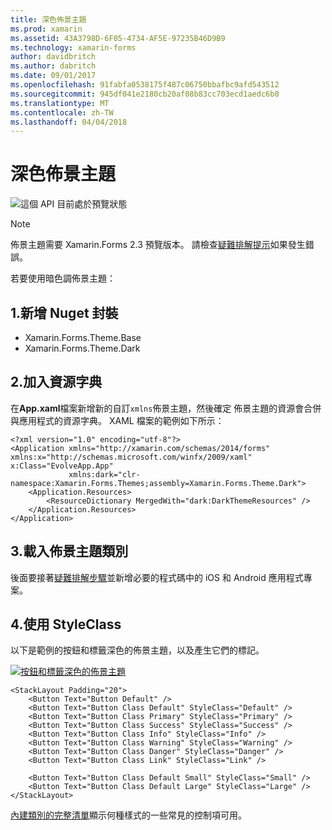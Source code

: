 ```yaml
---
title: 深色佈景主題
ms.prod: xamarin
ms.assetid: 43A3798D-6F05-4734-AF5E-97235B46D9B9
ms.technology: xamarin-forms
author: davidbritch
ms.author: dabritch
ms.date: 09/01/2017
ms.openlocfilehash: 91fabfa0538175f487c06750bbafbc9afd543512
ms.sourcegitcommit: 945df041e2180cb20af08b83cc703ecd1aedc6b0
ms.translationtype: MT
ms.contentlocale: zh-TW
ms.lasthandoff: 04/04/2018
---
```

# <a name="dark-theme"></a>深色佈景主題

![](~/media/shared/preview.png "這個 API 目前處於預覽狀態")

> [!NOTE]
> 佈景主題需要 Xamarin.Forms 2.3 預覽版本。 請檢查[疑難排解提示](~/xamarin-forms/user-interface/themes/index.md)如果發生錯誤。

若要使用暗色調佈景主題：

## <a name="1-add-nuget-packages"></a>1.新增 Nuget 封裝

* Xamarin.Forms.Theme.Base
* Xamarin.Forms.Theme.Dark

## <a name="2-add-to-the-resource-dictionary"></a>2.加入資源字典

在**App.xaml**檔案新增新的自訂`xmlns`佈景主題，然後確定 佈景主題的資源會合併與應用程式的資源字典。
XAML 檔案的範例如下所示：

```xaml
<?xml version="1.0" encoding="utf-8"?>
<Application xmlns="http://xamarin.com/schemas/2014/forms" xmlns:x="http://schemas.microsoft.com/winfx/2009/xaml" x:Class="EvolveApp.App"
             xmlns:dark="clr-namespace:Xamarin.Forms.Themes;assembly=Xamarin.Forms.Theme.Dark">
    <Application.Resources>
        <ResourceDictionary MergedWith="dark:DarkThemeResources" />
    </Application.Resources>
</Application>
```

## <a name="3-load-theme-classes"></a>3.載入佈景主題類別

後面要接著[疑難排解步驟](~/xamarin-forms/user-interface/themes/index.md)並新增必要的程式碼中的 iOS 和 Android 應用程式專案。

## <a name="4-use-styleclass"></a>4.使用 StyleClass

以下是範例的按鈕和標籤深色的佈景主題，以及產生它們的標記。

[![](dark-images/dark-theme-sml.png "按鈕和標籤深色的佈景主題")](dark-images/dark-theme.png#lightbox "按鈕和標籤深色的佈景主題")

```xaml
<StackLayout Padding="20">
    <Button Text="Button Default" />
    <Button Text="Button Class Default" StyleClass="Default" />
    <Button Text="Button Class Primary" StyleClass="Primary" />
    <Button Text="Button Class Success" StyleClass="Success" />
    <Button Text="Button Class Info" StyleClass="Info" />
    <Button Text="Button Class Warning" StyleClass="Warning" />
    <Button Text="Button Class Danger" StyleClass="Danger" />
    <Button Text="Button Class Link" StyleClass="Link" />

    <Button Text="Button Class Default Small" StyleClass="Small" />
    <Button Text="Button Class Default Large" StyleClass="Large" />
</StackLayout>
```

[內建類別的完整清單](~/xamarin-forms/user-interface/themes/index.md)顯示何種樣式的一些常見的控制項可用。

